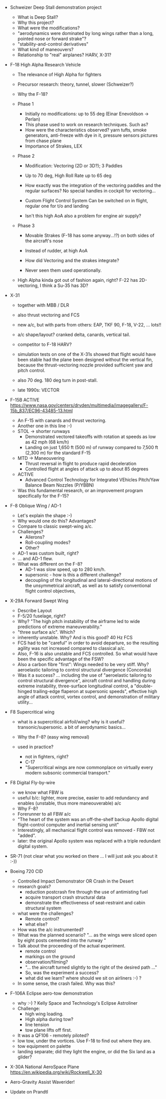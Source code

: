 * Schweizer Deep Stall demonstration project
  - What is Deep Stall?
  - Why this project?
  - What were the modifications?
  - "aerodynamics were dominated by long wings rather than a long, 
     pointed nose or forward strake"?
  - "stability-and-control derivatives"
  - What kind of maneouvers?
  - Relationship to "real" airplanes? HARV, X-31?
  
* F-18 High Alpha Research Vehicle 
  - The relevance of High Alpha for fighters  
  - Precursor research: theory, tunnel, slower (Schweizer?)
  - Why the F-18?
    
  - Phase 1
    - Initially no modifications: up to 55 deg
      (Einar Enevoldson -> Perlan)
    - This phase used to work on research techniques. Such as?
    - How were the characteristics observed?
      yarn tufts, smoke generators, anti-freeze with dye in it, pressure sensors
      pictures from chase plane
    - Importance of Strakes, LEX
  
  - Phase 2
    - Modification: Vectoring (2D or 3D?); 3 Paddles
    
    - Up to 70 deg, High Roll Rate up to 65 deg
    - How exactly was the integration of the vectoring paddles
      and the regular surfaces?
      No special handles in cockpit for vectoring...
    - Custom Flight Control System
      Can be switched on in flight, regular one for t/o and landing

    - Isn't this high AoA also a problem for engine air supply?
  
  - Phase 3
    - Movable Strakes (F-18 has some anyway...!?)
      on both sides of the aircraft's nose
    - Instead of rudder, at high AoA
    
    - How did Vectoring and the strakes integrate?
    - Never seen them used operationally.

  - High Alpha kinda got out of fashion again, right?
    F-22 has 2D-vectoring, I think a Su-35 has 3D?
  
* X-31
  - together with MBB / DLR
  - also thrust vectoring and FCS
  
  - new a/c, but with parts from others: EAP, TKF 90, F-18, V-22, ... lots!!
  - a/c shape/layout? cranked delta, canards, vertical tail. 
  
  - competitor to F-18 HARV?
  
  - simulation tests on one of the X-31s showed that flight would have been stable 
    had the plane been designed without the vertical fin, because the thrust-vectoring 
    nozzle provided sufficient yaw and pitch control.
    
  - also 70 deg. 180 deg turn in post-stall.
  
  - late 1990s: VECTOR


* F-15B ACTIVE
  https://www.nasa.gov/centers/dryden/multimedia/imagegallery/F-15b_837/EC96-43485-13.html
  
  - An F-15 with canards and thrust vectoring.
  - Another one in this line :-)
  - STOL -> shorter runways
    - Demonstrated vectored takeoffs with rotation at speeds as low as 42 mph (68 km/h)
    - Landing on just 1,650 ft (500 m) of runway compared to 7,500 ft 
      (2,300 m) for the standard F-15
  - MTD -> Maneouvering
    - Thrust reversal in flight to produce rapid deceleration
    - Controlled flight at angles of attack up to about 85 degrees
  - ACTIVE
    - Advanced Control Technology for Integrated VEhicles
      Pitch/Yaw Balance Beam Nozzles (P/YBBN)
  - Was this fundamental research, or an improvement program specifically for the F-15?

  
* F-8 Oblique Wing / AD-1
  - Let's explain the shape :-)
  - Why would one do this? Advantages?
  - Compare to classic swept-wing a/c.
  - Challenges?
    - Ailerons? 
    - Roll-coupling modes?
    - Other?
  - AD-1 was custom built, right?
  - ... and AD-1 flew.
  - What was different on the F-8?
    - AD-1 was slow speed, up to 280 km/h.
    - supersonic - how is this a different challenge?
    - decoupling of the longitudinal and lateral-directional motions of the 
      unsymmetrical aircraft, as well as to satisfy conventional flight control 
      objectives,
  
* X-29A Forward Swept Wing
  - Describe Layout 
  - F-5/20 fuselage, right?
  - Why?
    "The high pitch instability of the airframe led to wide predictions of extreme maneuverability."
  - "three surface a/c". Which?
  - inherently unstable. 
    Why? 
    And is this good?
    40 Hz FCS
  - FCS had to be "careful" in order to avoid departure, so the resulting agility
    was not increased compared to classical a/c.
  - Also, F-16 is also unstable and FCS controlled. So what would have been
    the specific advantage of the FSW?
  - Also a carbon fibre "first": Wings needed to be very stiff. Why? 
    aeroelastic tailoring to control structural divergence
    (Concordia) 
  - Was it a success? 
    ... including the use of "aeroelastic tailoring to control structural
    divergence", aircraft control and handling during extreme
    instability, three-surface longitudinal control, a "double-hinged
    trailing-edge flaperon at supersonic speeds", effective high angle
    of attack control, vortex control, and demonstration of military
    utility...
  

* F8 Supercritical wing
  - what is a supercritical airfoil/wing?
    why is it useful? transonic/supersonic.
    a bit of aerodynamic basics...
  - Why the F-8? (easy wing removal)

  - used in practice?  
    - not in fighters, right?
    - C-17
    - "Supercritical wings are now commonplace on virtually 
       every modern subsonic commercial transport."

* F8 Digital Fly-by-wire
  - we know what FBW is
  - useful b/c: lighter, more precise, easier to add redundancy
    and enables (unstable, thus more maneouverable) a/c
  - Why F-8?
  - Forerunner to all FBW a/c
  - "The heart of the system was an off-the-shelf backup Apollo digital 
    flight-control computer and inertial sensing unit"
  - Interestingly, all mechanical flight control was removed - FBW not "added".
  - later: the original Apollo system was replaced with a triple redundant digital system.
  
* SR-71
  (not clear what you worked on there ... I will just ask you about it :-))
  
* Boeing 720 CID
  - Controlled Impact Demonstrator OR Crash in the Desert
  - research goals?
    - reduction postcrash fire through the use of antimisting fuel
    - acquire transport crash structural data
    - demonstrate the effectiveness of seat-restraint and cabin structural system
  - what were the challenges? 
    - Remote control?
    - what else?
  - How was the a/c instrumented?
  - What was the planned scenario?
    "... as the wings were sliced open by eight posts cemented into the runway "
  - Talk about the proceeding of the actual experiment.
    - remote control
    - markings on the ground
    - observation/filming?
    - "... the aircraft turned slightly to the right of the desired path ..."
    - So, was the experiment a success? 
    - what did we learn? where should we sit on airliners :-) ?
  - In some sense, the crash failed. Why was this?
  

* F-106A Eclipse aero-tow demonstration
  - why :-) ?
    Kelly Space and Technology's Eclipse Astroliner
  - Challenge: 
    - high wing loading. 
    - High alpha during tow?
    - line tension
    - tow plane lifts off first.
  - It was a QF106 - remotely piloted?
  - low tow, under the vortices.
    Use F-18 to find out where they are.
  - tow equipment on palette
  - landing separate; did they light the engine, or did
    the Six land as a glider?


* X-30A National AeroSpace Plane
  https://en.wikipedia.org/wiki/Rockwell_X-30
  
* Aero-Gravity Assist
  Waverider!

* Update on Prandtl